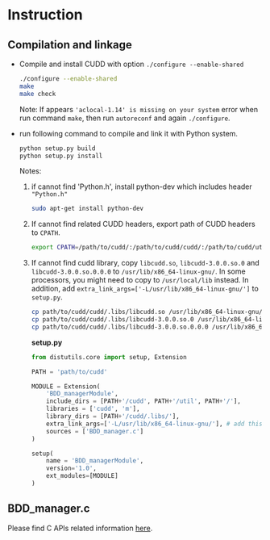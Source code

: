 # Instruction 

## Compilation and linkage

- Compile and install CUDD with option `./configure --enable-shared`
    ```bash
    ./configure --enable-shared
    make
    make check
    ```
    Note: If appears `'aclocal-1.14' is missing on your system` error when run command `make`, then run `autoreconf` and again `./configure`.



- run following command to compile and link it with Python system. 
    ```bash
    python setup.py build
    python setup.py install
    ```

    Notes: 
    1. if cannot find 'Python.h', install python-dev which includes header `"Python.h"`
        ```bash
        sudo apt-get install python-dev
        ```
    2. If cannot find related CUDD headers, export path of CUDD headers to `CPATH`.
        ```bash
        export CPATH=/path/to/cudd/:/path/to/cudd/cudd/:/path/to/cudd/util
        ```
    3.  If cannot find cudd library, copy `libcudd.so`, `libcudd-3.0.0.so.0` and `libcudd-3.0.0.so.0.0.0` to `/usr/lib/x86_64-linux-gnu/`. In some processors, you might need to copy to `/usr/local/lib` instead. In addition, add `extra_link_args=['-L/usr/lib/x86_64-linux-gnu/']` to `setup.py`.

        ```bash
        cp path/to/cudd/cudd/.libs/libcudd.so /usr/lib/x86_64-linux-gnu/
        cp path/to/cudd/cudd/.libs/libcudd-3.0.0.so.0 /usr/lib/x86_64-linux-gnu/
        cp path/to/cudd/cudd/.libs/libcudd-3.0.0.so.0.0.0 /usr/lib/x86_64-linux-gnu/
        ```
        **setup.py**
        ```python
        from distutils.core import setup, Extension

        PATH = 'path/to/cudd'

        MODULE = Extension(
            'BDD_managerModule', 
            include_dirs = [PATH+'/cudd', PATH+'/util', PATH+'/'],
            libraries = ['cudd', 'm'],
            library_dirs = [PATH+'/cudd/.libs/'],
            extra_link_args=['-L/usr/lib/x86_64-linux-gnu/'], # add this line
            sources = ['BDD_manager.c']
        )

        setup(
            name = 'BDD_managerModule',
            version='1.0',
            ext_modules=[MODULE]
        )
        ```

## BDD_manager.c

Please find C APIs related information [here](https://github.com/ravel-net/pyotr/tree/CUDD/CUDD).







